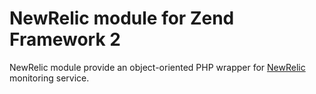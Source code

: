 NewRelic module for Zend Framework 2
====================================

NewRelic module provide an object-oriented PHP wrapper for [NewRelic](http://newrelic.com/) monitoring service.